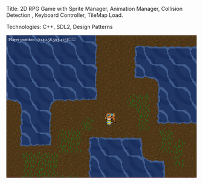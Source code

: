 Title: 2D RPG Game with Sprite Manager, Animation Manager, Collision Detection ,
Keyboard Controller, TileMap Load.

Technologies: C++, SDL2, Design Patterns

![Game Image](https://github.com/nikkaramessinis/Game/blob/master/pokemontype.png)
